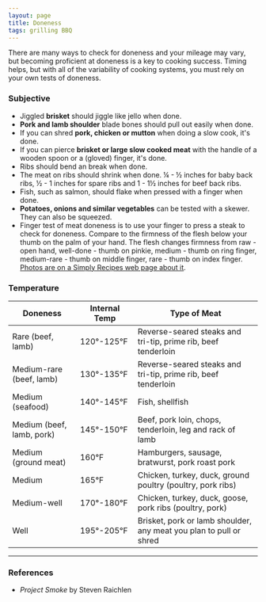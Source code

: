 ```yaml
---
layout: page
title: Doneness
tags: grilling BBQ
---
```

There are many ways to check for doneness and your mileage may vary, but becoming proficient at doneness is a key to cooking success. Timing helps, but with all of the variability of cooking systems, you must rely on your own tests of doneness.

### Subjective

- Jiggled **brisket** should jiggle like jello when done.
- **Pork and lamb shoulder** blade bones should pull out easily when done.
- If you can shred **pork, chicken or mutton** when doing a slow cook, it's done.
- If you can pierce **brisket or large slow cooked meat** with the handle of a wooden spoon or a (gloved) finger, it's done.
- Ribs should bend an break when done.
- The meat on ribs should shrink when done. ¼ - ½ inches for baby back ribs, ½ - 1 inches for spare ribs and 1 - 1½ inches for beef back ribs.
- Fish, such as salmon, should flake when pressed with a finger when done.
- **Potatoes, onions and similar vegetables** can be tested with a skewer. They can also be squeezed.
- Finger test of meat doneness is to use your finger to press a steak to check for doneness. Compare to the firmness of the flesh below your thumb on the palm of your hand. The flesh changes firmness from raw - open hand, well-done - thumb on pinkie, medium - thumb on ring finger, medium-rare - thumb on middle finger, rare - thumb on index finger. [Photos are on a Simply Recipes web page about it](https://www.simplyrecipes.com/recipes/the_finger_test_to_check_the_doneness_of_meat).

### Temperature

|Doneness|Internal Temp|Type of Meat|
|---|---|---|
| Rare (beef, lamb)|120°-125°F|Reverse-seared steaks and tri-tip, prime rib, beef tenderloin|
Medium-rare (beef, lamb)|130°-135°F|Reverse-seared steaks and tri-tip, prime rib, beef tenderloin |
|Medium (seafood)|140°-145°F|Fish, shellfish|
|Medium (beef, lamb, pork)|145°-150°F|Beef, pork loin, chops, tenderloin, leg and rack of lamb|
|Medium (ground meat)|160°F|Hamburgers, sausage, bratwurst, pork roast pork|
|Medium|165°F|Chicken, turkey, duck, ground poultry (poultry, pork ribs)|
|Medium-well|170°-180°F|Chicken, turkey, duck, goose, pork ribs (poultry, pork)|
|Well|195°-205°F|Brisket, pork or lamb shoulder, any meat you plan to pull or shred|

---
### References
- _Project Smoke_ by Steven Raichlen